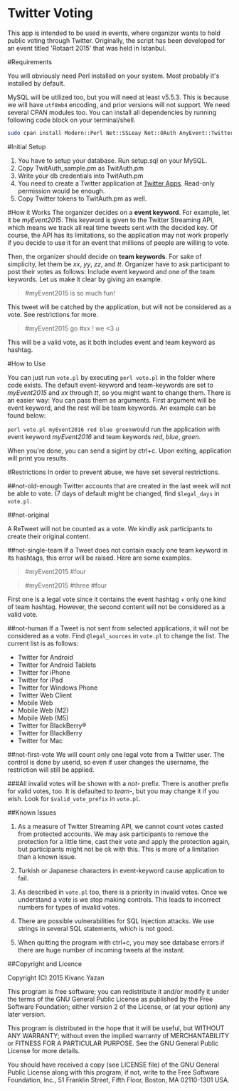 Twitter Voting
===============

This app is intended to be used in events, where organizer wants to hold public voting through Twitter. Originally, the script has been developed for an event titled 'Rotaart 2015' that was held in Istanbul.

#Requirements

You will obviously need Perl installed on your system. Most probably it's installed by default.

MySQL will be utilized too, but you will need at least v5.5.3. This is because we will have `utf8mb4` encoding, and prior versions will not support.
We need several CPAN modules too. You can install all dependencies by running following code block on your terminal/shell.

```bash
sudo cpan install Modern::Perl Net::SSLeay Net::OAuth AnyEvent::Twitter::Stream DBD::mysql DateTime::Format::Strptime DateTime::Format::DBI DateTime::Format::MySQL Math::Round
```

#Initial Setup
1. You have to setup your database. Run setup.sql on your MySQL.
2. Copy TwitAuth_sample.pm as TwitAuth.pm
3. Write your db credentials into TwitAuth.pm
4. You need to create a Twitter application at [Twitter Apps](http://apps.twitter.com). Read-only permission would be enough.
5. Copy Twitter tokens to TwitAuth.pm as well.


#How it Works
The organizer decides on a **event keyword**. For example, let it be *myEvent2015*. This keyword is given to the Twitter Streaming API, which means we track all real time tweets sent with the decided key. Of course, the API has its limitations, so the application may not work  properly if you decide to use it for an event that millions of people are willing to vote.

Then, the organizer should decide on **team keywords**. For sake of simplicity, let them be *xx*, *yy*, *zz*, and *tt*. Organizer have to ask participant to post their votes as follows: Include event keyword and one of the team keywords. Let us make it clear by giving an example.

 > \#myEvent2015 is so much fun!

This tweet will be catched by the application, but will not be considered as a vote. See restrictions for more.

> \#myEvent2015 go \#xx ! we <3 u

This will be a valid vote, as it both includes event and team keyword as hashtag.

#How to Use

You can just run `vote.pl` by executing `perl vote.pl` in the folder where code exists. The default event-keyword and team-keywords are set to *myEvent2015* and *xx* through *tt*, so you might want to change them. There is an easier way: You can pass them as arguments. First argument will be event keyword, and the rest will be team keywords. An example can be found below:

`perl vote.pl myEvent2016 red blue green`would run the application with event keyword *myEvent2016* and team keywords *red*, *blue*, *green*. 


When you're done, you can send a sigint by ctrl+c. Upon exiting, application will print you results.

#Restrictions
In order to prevent abuse, we have set several restrictions.

##not-old-enough
Twitter accounts that are created in the last week will not be able to vote. (7 days of default might be changed, find ```$legal_days``` in ```vote.pl```.

##not-original

A ReTweet will not be counted as a vote. We kindly ask participants to create their original content.

##not-single-team
If a Tweet does not contain exacly one team keyword in its hashtags, this error will be raised. Here are some examples.

>\#myEvent2015 \#four

>\#myEvent2015 \#three \#four

First one is a legal vote since it contains the event hashtag + only one kind of team hashtag. However, the second content will not be considered as a valid vote.

##not-human
If a Tweet is not sent from selected applications, it will not be considered as a vote. Find `@legal_sources` in `vote.pl` to change the list. The current list is as follows:


 * Twitter for Android
 * Twitter for Android Tablets
 * Twitter for iPhone
 * Twitter for iPad
 * Twitter for Windows Phone
 * Twitter Web Client
 * Mobile Web
 * Mobile Web (M2)
 * Mobile Web (M5)
 * Twitter for BlackBerry®
 * Twitter for BlackBerry
 * Twitter for Mac


##not-first-vote
We will count only one legal vote from a Twitter user. The control is done by userid, so
even if user changes the username, the restriction will still be applied.

###All invalid votes will be shown with a *not-* prefix. There is another prefix for valid votes, too. It is defaulted to *team-*, but you may change it if you wish. Look for `$valid_vote_prefix` in `vote.pl`.


##Known Issues

1. As a measure of Twitter Streaming API, we cannot count votes casted from protected accounts. We may ask participants to remove the protection for a little time, cast their vote and apply the protection again, but participants might not be ok with this. This is more of a limitation than a known issue.

2. Turkish or Japanese characters in event-keyword cause application to fail.

3. As described in `vote.pl` too, there is a priority in invalid votes. Once we understand a vote is we stop making controls. This leads to incorrect numbers for types of invalid votes.

4. There are possible vulnerabilities for SQL Injection attacks. We use strings in several SQL statements, which is not good.

5. When quitting the program with ctrl+c, you may see database errors if there are huge number of incoming tweets at the instant.


##Copyright and Licence

Copyright (C) 2015 Kivanc Yazan

This program is free software; you can redistribute it and/or modify
it under the terms of the GNU General Public License as published by
the Free Software Foundation; either version 2 of the License, or
(at your option) any later version.

This program is distributed in the hope that it will be useful,
but WITHOUT ANY WARRANTY; without even the implied warranty of
MERCHANTABILITY or FITNESS FOR A PARTICULAR PURPOSE.  See the
GNU General Public License for more details.

You should have received a copy (see LICENSE file) of the GNU General Public License
along with this program; if not, write to the Free Software Foundation, Inc.,
51 Franklin Street, Fifth Floor, Boston, MA 02110-1301 USA.